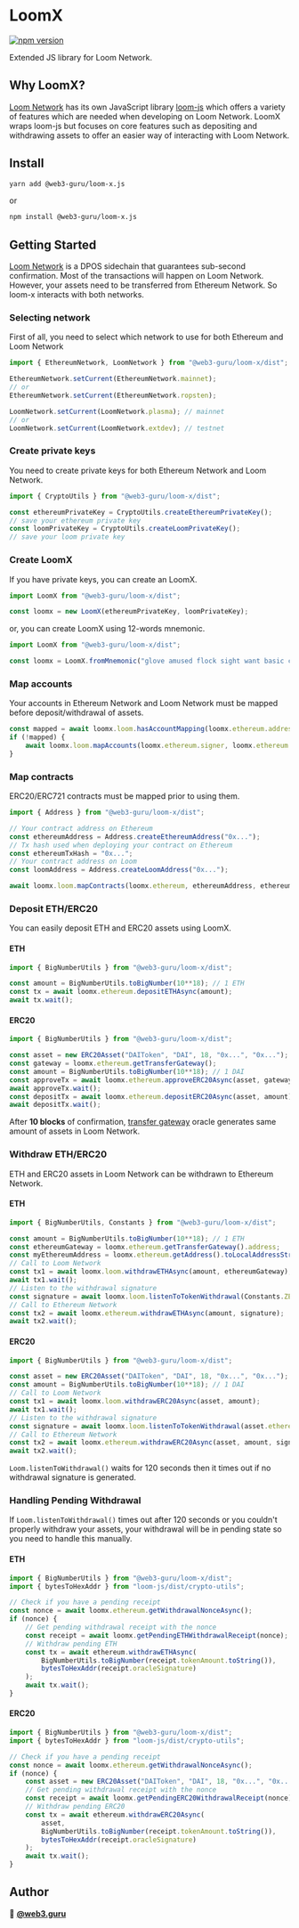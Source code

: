 # LoomX
[![npm version](https://badge.fury.io/js/%40web3-guru%2Floom-x.svg)](https://badge.fury.io/js/%40web3-guru%2Floom-x)

Extended JS library for Loom Network.

## Why LoomX?
[Loom Network](https://loomx.io/developers/en/intro-to-loom.html) has its own JavaScript library [loom-js](https://github.com/loomnetwork/loom-js/) which offers a variety of features which are needed when developing on Loom Network. LoomX wraps loom-js but focuses on core features such as depositing and withdrawing assets to offer an easier way of interacting with Loom Network.

## Install

```sh
yarn add @web3-guru/loom-x.js
```
or

```sh
npm install @web3-guru/loom-x.js
```

## Getting Started
[Loom Network](https://loomx.io/developers/en/intro-to-loom.html) is a DPOS sidechain that guarantees sub-second confirmation. Most of the transactions will happen on Loom Network. However, your assets need to be transferred from Ethereum Network. So loom-x interacts with both networks.

### Selecting network
First of all, you need to select which network to use for both Ethereum and Loom Network
```js
import { EthereumNetwork, LoomNetwork } from "@web3-guru/loom-x/dist";

EthereumNetwork.setCurrent(EthereumNetwork.mainnet);
// or
EthereumNetwork.setCurrent(EthereumNetwork.ropsten);

LoomNetwork.setCurrent(LoomNetwork.plasma); // mainnet
// or
LoomNetwork.setCurrent(LoomNetwork.extdev); // testnet

```

### Create private keys
You need to create private keys for both Ethereum Network and Loom Network.
```js
import { CryptoUtils } from "@web3-guru/loom-x/dist";

const ethereumPrivateKey = CryptoUtils.createEthereumPrivateKey();
// save your ethereum private key
const loomPrivateKey = CryptoUtils.createLoomPrivateKey();
// save your loom private key
```

### Create LoomX
If you have private keys, you can create an LoomX.
```js
import LoomX from "@web3-guru/loom-x/dist";

const loomx = new LoomX(ethereumPrivateKey, loomPrivateKey);
```
or, you can create LoomX using 12-words mnemonic.
```js
import LoomX from "@web3-guru/loom-x/dist";

const loomx = LoomX.fromMnemonic("glove amused flock sight want basic course invite chase paper crater defense"); // example mnemonic
```

### Map accounts
Your accounts in Ethereum Network and Loom Network must be mapped before deposit/withdrawal of assets.
```js
const mapped = await loomx.loom.hasAccountMapping(loomx.ethereum.address);
if (!mapped) {
    await loomx.loom.mapAccounts(loomx.ethereum.signer, loomx.ethereum.address, loomx.loom.address);
}
```

### Map contracts
ERC20/ERC721 contracts must be mapped prior to using them.
```js
import { Address } from "@web3-guru/loom-x/dist";

// Your contract address on Ethereum
const ethereumAddress = Address.createEthereumAddress("0x...");
// Tx hash used when deploying your contract on Ethereum
const ethereumTxHash = "0x...";
// Your contract address on Loom
const loomAddress = Address.createLoomAddress("0x...");

await loomx.loom.mapContracts(loomx.ethereum, ethereumAddress, ethereumTxHash, loomAddress);
```

### Deposit ETH/ERC20
You can easily deposit ETH and ERC20 assets using LoomX.
#### ETH
```js
import { BigNumberUtils } from "@web3-guru/loom-x/dist";

const amount = BigNumberUtils.toBigNumber(10**18); // 1 ETH
const tx = await loomx.ethereum.depositETHAsync(amount);
await tx.wait();
```
#### ERC20
```js
import { BigNumberUtils } from "@web3-guru/loom-x/dist";

const asset = new ERC20Asset("DAIToken", "DAI", 18, "0x...", "0x..."); // DAIToken
const gateway = loomx.ethereum.getTransferGateway();
const amount = BigNumberUtils.toBigNumber(10**18); // 1 DAI
const approveTx = await loomx.ethereum.approveERC20Async(asset, gateway.address, amount);
await approveTx.wait();
const depositTx = await loomx.ethereum.depositERC20Async(asset, amount);
await depositTx.wait();
```

After **10 blocks** of confirmation, [transfer gateway](https://loomx.io/developers/en/transfer-gateway.html) oracle generates same amount of assets in Loom Network.

### Withdraw ETH/ERC20
ETH and ERC20 assets in Loom Network can be withdrawn to Ethereum Network.
#### ETH
```js
import { BigNumberUtils, Constants } from "@web3-guru/loom-x/dist";

const amount = BigNumberUtils.toBigNumber(10**18); // 1 ETH
const ethereumGateway = loomx.ethereum.getTransferGateway().address;
const myEthereumAddress = loomx.ethereum.getAddress().toLocalAddressString();
// Call to Loom Network
const tx1 = await loomx.loom.withdrawETHAsync(amount, ethereumGateway);
await tx1.wait();
// Listen to the withdrawal signature
const signature = await loomx.loom.listenToTokenWithdrawal(Constants.ZERO_ADDRESS, myEthereumAddress);
// Call to Ethereum Network
const tx2 = await loomx.ethereum.withdrawETHAsync(amount, signature);
await tx2.wait();
```
#### ERC20
```js
import { BigNumberUtils } from "@web3-guru/loom-x/dist";

const asset = new ERC20Asset("DAIToken", "DAI", 18, "0x...", "0x..."); // DAIToken
const amount = BigNumberUtils.toBigNumber(10**18); // 1 DAI
// Call to Loom Network
const tx1 = await loomx.loom.withdrawERC20Async(asset, amount);
await tx1.wait();
// Listen to the withdrawal signature
const signature = await loomx.loom.listenToTokenWithdrawal(asset.ethereumAddress.toLocalAddressString(), myEthereumAddress);
// Call to Ethereum Network
const tx2 = await loomx.ethereum.withdrawERC20Async(asset, amount, signature);
await tx2.wait();
```
`Loom.listenToWithdrawal()` waits for 120 seconds then it times out if no withdrawal signature is generated.

### Handling Pending Withdrawal
If `Loom.listenToWithdrawal()` times out after 120 seconds or you couldn't properly withdraw your assets, your withdrawal will be in pending state so you need to handle this manually. 

#### ETH
```js
import { BigNumberUtils } from "@web3-guru/loom-x/dist";
import { bytesToHexAddr } from "loom-js/dist/crypto-utils";

// Check if you have a pending receipt
const nonce = await loomx.ethereum.getWithdrawalNonceAsync();
if (nonce) {
    // Get pending withdrawal receipt with the nonce
    const receipt = await loomx.getPendingETHWithdrawalReceipt(nonce);
    // Withdraw pending ETH
    const tx = await ethereum.withdrawETHAsync(
        BigNumberUtils.toBigNumber(receipt.tokenAmount.toString()),
        bytesToHexAddr(receipt.oracleSignature)
    );
    await tx.wait();
}
```

#### ERC20
```js
import { BigNumberUtils } from "@web3-guru/loom-x/dist";
import { bytesToHexAddr } from "loom-js/dist/crypto-utils";

// Check if you have a pending receipt
const nonce = await loomx.ethereum.getWithdrawalNonceAsync();
if (nonce) {
    const asset = new ERC20Asset("DAIToken", "DAI", 18, "0x...", "0x..."); // DAIToken
    // Get pending withdrawal receipt with the nonce
    const receipt = await loomx.getPendingERC20WithdrawalReceipt(nonce);
    // Withdraw pending ERC20
    const tx = await ethereum.withdrawERC20Async(
        asset,
        BigNumberUtils.toBigNumber(receipt.tokenAmount.toString()),
        bytesToHexAddr(receipt.oracleSignature)
    );
    await tx.wait();
}
```

## Author

👤 **[@web3.guru](https://github.com/web3-guru)**

